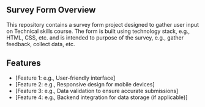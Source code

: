 
## Survey Form Overview

This repository contains a survey form project designed to gather user input on Technical skills course. 
The form is built using technology stack, e.g., HTML, CSS, etc. and is intended to purpose of the survey, e.g., gather feedback, collect data, etc.

## Features

- [Feature 1: e.g., User-friendly interface]
- [Feature 2: e.g., Responsive design for mobile devices]
- [Feature 3: e.g., Data validation to ensure accurate submissions]
- [Feature 4: e.g., Backend integration for data storage (if applicable)]
